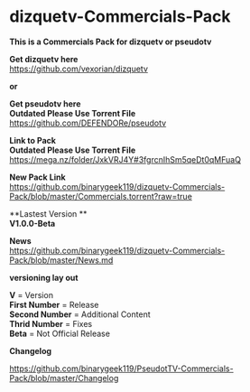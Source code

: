 
# dizquetv-Commercials-Pack<br />
**This is a Commercials Pack for dizquetv or pseudotv**<br />

**Get dizquetv here**<br />
https://github.com/vexorian/dizquetv<br />

**or**<br />

**Get pseudotv here**<br />
**Outdated Please Use Torrent File**  <br />
https://github.com/DEFENDORe/pseudotv

**Link to Pack**<br />
**Outdated Please Use Torrent File**  <br />
https://mega.nz/folder/JxkVRJ4Y#3fgrcnIhSm5qeDt0qMFuaQ <br />

**New Pack Link**<br />
https://github.com/binarygeek119/dizquetv-Commercials-Pack/blob/master/Commercials.torrent?raw=true<br />

**Lastest Version **<br />
**V1.0.0-Beta**<br />

**News**<br />
https://github.com/binarygeek119/dizquetv-Commercials-Pack/blob/master/News.md

**versioning lay out**

**V** = Version<br />
**First Number** = Release<br />
**Second Number** = Additional Content<br />
**Thrid Number** = Fixes <br />
**Beta** = Not Official Release<br />

**Changelog**

https://github.com/binarygeek119/PseudotTV-Commercials-Pack/blob/master/Changelog
